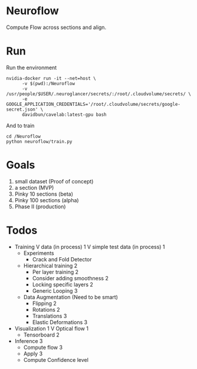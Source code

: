 # Neuroflow
Compute Flow across sections and align.

# Run

Run the environment
```
nvidia-docker run -it --net=host \
      -v $(pwd):/Neuroflow
      -v /usr/people/$USER/.neuroglancer/secrets/:/root/.cloudvolume/secrets/ \
      -e GOOGLE_APPLICATION_CREDENTIALS='/root/.cloudvolume/secrets/google-secret.json' \
      davidbun/cavelab:latest-gpu bash
```
And to train

```
cd /Neuroflow
python neuroflow/train.py
```

# Goals
1. small dataset (Proof of concept)
2. a section (MVP)
3. Pinky 10 sections (beta)
4. Pinky 100 sections (alpha)
5. Phase II (production)

# Todos
- Training
  V data (in process) 1
  V simple test data (in process) 1
  - Experiments
    - Crack and Fold Detector
  - Hierarchical training 2
    - Per layer training 2
    - Consider adding smoothness 2
    - Locking specific layers 2
    - Generic Looping 3
  - Data Augmentation (Need to be smart)
    - Flipping 2
    - Rotations 2
    - Translations 3
    - Elastic Deformations 3
- Visualization 1
  V Optical flow 1
  - Tensorboard 2
- Inference 3
  - Compute flow 3
  - Apply 3
  - Compute Confidence level
